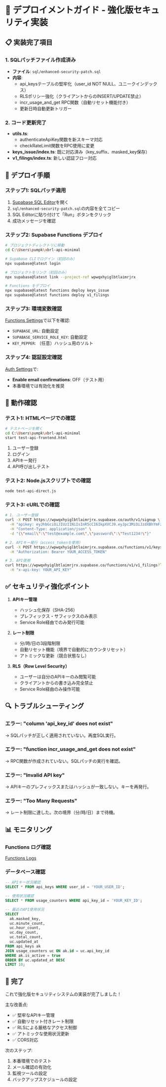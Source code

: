 # 🚀 デプロイメントガイド - 強化版セキュリティ実装

## 📋 実装完了項目

### 1. SQLパッチファイル作成済み
- **ファイル**: `sql/enhanced-security-patch.sql`
- **内容**:
  - api_keysテーブルの堅牢化（user_id NOT NULL、ユニークインデックス）
  - RLSポリシー強化（クライアントからのINSERT/UPDATE禁止）
  - incr_usage_and_get RPC関数（自動リセット機能付き）
  - 更新日時自動更新トリガー

### 2. コード更新完了
- **utils.ts**: 
  - authenticateApiKey関数を新スキーマ対応
  - checkRateLimit関数をRPC使用に変更
- **keys_issue/index.ts**: 既に対応済み（key_suffix、masked_key保存）
- **v1_filings/index.ts**: 新しい認証フロー対応

## 📝 デプロイ手順

### ステップ1: SQLパッチ適用
1. [Supabase SQL Editor](https://supabase.com/dashboard/project/wpwqxhyiglbtlaimrjrx/sql)を開く
2. `sql/enhanced-security-patch.sql`の内容を全てコピー
3. SQL Editorに貼り付けて「Run」ボタンをクリック
4. 成功メッセージを確認

### ステップ2: Supabase Functions デプロイ
```bash
# プロジェクトディレクトリに移動
cd C:\Users\pumpk\xbrl-api-minimal

# Supabase CLIでログイン（初回のみ）
npx supabase@latest login

# プロジェクトをリンク（初回のみ）
npx supabase@latest link --project-ref wpwqxhyiglbtlaimrjrx

# Functions をデプロイ
npx supabase@latest functions deploy keys_issue
npx supabase@latest functions deploy v1_filings
```

### ステップ3: 環境変数確認
[Functions Settings](https://supabase.com/dashboard/project/wpwqxhyiglbtlaimrjrx/functions)で以下を確認:
- `SUPABASE_URL`: 自動設定
- `SUPABASE_SERVICE_ROLE_KEY`: 自動設定
- `KEY_PEPPER`: （任意）ハッシュ用のソルト

### ステップ4: 認証設定確認
[Auth Settings](https://supabase.com/dashboard/project/wpwqxhyiglbtlaimrjrx/auth/email-templates)で:
- **Enable email confirmations**: OFF（テスト用）
- 本番環境では有効化を推奨

## 🧪 動作確認

### テスト1: HTMLページでの確認
```bash
# テストページを開く
cd C:\Users\pumpk\xbrl-api-minimal
start test-api-frontend.html
```

1. ユーザー登録
2. ログイン
3. APIキー発行
4. API呼び出しテスト

### テスト2: Node.jsスクリプトでの確認
```bash
node test-api-direct.js
```

### テスト3: cURLでの確認
```bash
# 1. ユーザー登録
curl -X POST https://wpwqxhyiglbtlaimrjrx.supabase.co/auth/v1/signup \
  -H "apikey: eyJhbGciOiJIUzI1NiIsInR5cCI6IkpXVCJ9.eyJpc3MiOiJzdXBhYmFzZSIsInJlZiI6Indwd3F4aHlpZ2xidGxhaW1yanJ4Iiwicm9sZSI6ImFub24iLCJpYXQiOjE3NTY1NjQ1NDgsImV4cCI6MjA3MjE0MDU0OH0.2SrZynFcQR3Sctenuar5jPHiORC4EFm7BDmW36imiDU" \
  -H "Content-Type: application/json" \
  -d "{\"email\":\"test@example.com\",\"password\":\"Test1234!\"}"

# 2. APIキー発行（access_tokenを使用）
curl -X POST https://wpwqxhyiglbtlaimrjrx.supabase.co/functions/v1/keys_issue \
  -H "Authorization: Bearer YOUR_ACCESS_TOKEN"

# 3. API使用
curl https://wpwqxhyiglbtlaimrjrx.supabase.co/functions/v1/v1_filings?limit=5 \
  -H "x-api-key: YOUR_API_KEY"
```

## ✅ セキュリティ強化ポイント

1. **APIキー管理**
   - ハッシュ化保存（SHA-256）
   - プレフィックス・サフィックスのみ表示
   - Service Role経由でのみ発行可能

2. **レート制限**
   - 分/時/日の3段階制限
   - 自動リセット機能（境界で自動的にカウンタリセット）
   - アトミックな更新（競合状態なし）

3. **RLS（Row Level Security）**
   - ユーザーは自分のAPIキーのみ閲覧可能
   - クライアントからの書き込み完全禁止
   - Service Role経由のみ操作可能

## 🔍 トラブルシューティング

### エラー: "column 'api_key_id' does not exist"
→ SQLパッチが正しく適用されていない。再度SQL実行。

### エラー: "function incr_usage_and_get does not exist"
→ RPC関数が作成されていない。SQLパッチの実行を確認。

### エラー: "Invalid API key"
→ APIキーのプレフィックスまたはハッシュが一致しない。キーを再発行。

### エラー: "Too Many Requests"
→ レート制限に達した。次の境界（分/時/日）まで待機。

## 📊 モニタリング

### Functions ログ確認
[Functions Logs](https://supabase.com/dashboard/project/wpwqxhyiglbtlaimrjrx/functions)

### データベース確認
```sql
-- APIキー状況確認
SELECT * FROM api_keys WHERE user_id = 'YOUR_USER_ID';

-- 使用状況確認
SELECT * FROM usage_counters WHERE api_key_id = 'YOUR_KEY_ID';

-- 最近のAPI使用状況
SELECT 
  ak.masked_key,
  uc.minute_count,
  uc.hour_count,
  uc.day_count,
  uc.total_count,
  uc.updated_at
FROM api_keys ak
JOIN usage_counters uc ON ak.id = uc.api_key_id
WHERE ak.is_active = true
ORDER BY uc.updated_at DESC
LIMIT 10;
```

## 🎉 完了

これで強化版セキュリティシステムの実装が完了しました！

主な改善点:
- ✅ 堅牢なAPIキー管理
- ✅ 自動リセット付きレート制限
- ✅ RLSによる厳格なアクセス制御
- ✅ アトミックな使用状況更新
- ✅ CORS対応

次のステップ:
1. 本番環境でのテスト
2. メール確認の有効化
3. 監視ツールの設定
4. バックアップスケジュールの設定